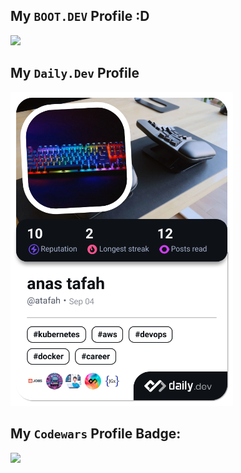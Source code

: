 ##  My `BOOT.DEV` Profile  :D

<p align="left">
  <a target="_blank" href="https://www.boot.dev/u/atafah">
    <img src="https://api.boot.dev/v1/users/public/5f5b8811-5e83-4744-833a-f1dcea42576d/thumbnail" >
  </a>
</p>


##  My `Daily.Dev` Profile

<a href="https://app.daily.dev/atafah"><img src="./devcard.png" width="356" alt="anas tafah's Dev Card"/></a>



## My	`Codewars` Profile Badge:

<p align="left">
  <a target="_blank" href="https://www.codewars.com/users/atafah">
    <img src="https://www.codewars.com/users/atafah/badges/large">
  </a>
</p>
